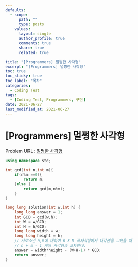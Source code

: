 ```yaml
---
defaults:
  - scope:
      path: ""
      type: posts
    values:
      layout: single
      author_profile: true
      comments: true
      share: true
      related: true

title: "[Programmers] 멀쩡한 사각형"
excerpt: "[Programmers] 멀쩡한 사각형"
toc: true
toc_sticky: true
toc_label: "목차"
categories:
  - Coding Test
tags:
  - [Coding Test, Programmers, 구현]
date: 2021-06-27
last_modified_at: 2021-06-27
---
```

# [Programmers] 멀쩡한 사각형

Problem URL : [멀쩡한 사각형](https://programmers.co.kr/learn/courses/30/lessons/62048)

```cpp
using namespace std;

int gcd(int n,int m){
    if(n%m ==0){
        return m;
    }else {
        return gcd(m,n%m);
    }
}

long long solution(int w,int h) {
    long long answer = 1;
    int GCD = gcd(w,h);
    int W = w/GCD;
    int H = h/GCD;
    long long width = w;
    long long height = h;
    // 서로소인 n,m에 대하여 n X M 직사각형에서 대각선을 그었을 때
    // n + m - 1 개의 사각형과 교차한다.
    answer = width*height - (W+H-1) * GCD;
    return answer;
}
```
